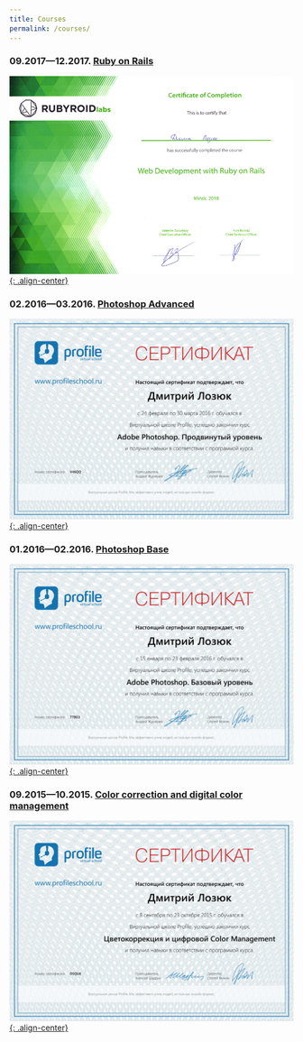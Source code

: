 ```yaml
---
title: Courses
permalink: /courses/
---
```

### 09.2017—12.2017. [Ruby on Rails][RoR]

[![Ruby on Rails][RoRImg]{: .align-center}][RoRImg]

### 02.2016—03.2016. [Photoshop Advanced][PSAdv]

[![Photoshop Advanced][PhotoshopAdvancedImg]{: .align-center}][PhotoshopAdvancedImg]

### 01.2016—02.2016. [Photoshop Base][PSBase]

[![Photoshop Base][PhotoshopBaseImg]{: .align-center}][PhotoshopBaseImg]

### 09.2015—10.2015. [Color correction and digital color management][DCM]

[![Digital Color Management][ColorManagementImg]{: .align-center}][ColorManagementImg]

[ColorManagementImg]: /images/profileschool_color_management.jpg
[PhotoshopBaseImg]: /images/profileschool_photoshop_base.jpg
[PhotoshopAdvancedImg]: /images/profileschool_photoshop_adv.jpg
[DCM]: https://www.profileschool.ru/certificate/DSQU6
[PSBase]: https://www.profileschool.ru/certificate/778G3
[PSAdv]: https://www.profileschool.ru/certificate/V46QQ
[RoR]: https://rubyroidlabs.com/ror_courses
[RoRImg]: /images/rubyroid_courses.png
